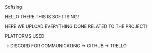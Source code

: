 Softsing

HELLO THERE THIS IS SOFTTSING!

HERE WE UPLOAD EVERYTHING DONE RELATED TO THE PROJECT!

PLATFORMS USED:

-> DISCORD FOR COMMUNICATING
-> GITHUB
-> TRELLO
